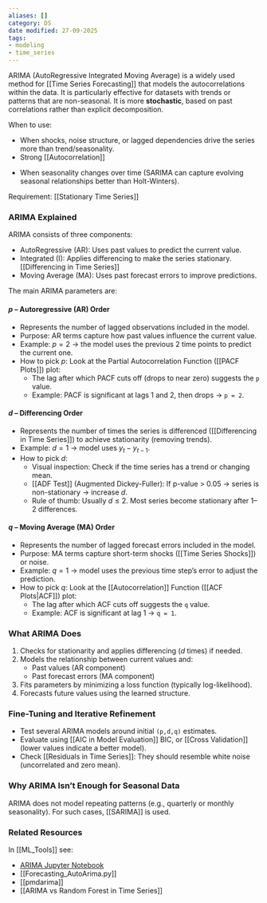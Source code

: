 ```yaml
---
aliases: []
category: DS
date modified: 27-09-2025
tags:
- modeling
- time_series
---
```

ARIMA (AutoRegressive Integrated Moving Average) is a widely used method for [[Time Series Forecasting]] that models the autocorrelations within the data. It is particularly effective for datasets with trends or patterns that are non-seasonal. It is more **stochastic**, based on past correlations rather than explicit decomposition.

When to use:
 - When shocks, noise structure, or lagged dependencies drive the series more than trend/seasonality.
 - Strong [[Autocorrelation]]
* When seasonality changes over time (SARIMA can capture evolving seasonal relationships better than Holt-Winters).

Requirement: [[Stationary Time Series]]
### ARIMA Explained

ARIMA consists of three components:

* AutoRegressive (AR): Uses past values to predict the current value.
* Integrated (I): Applies differencing to make the series stationary. [[Differencing in Time Series]]
* Moving Average (MA): Uses past forecast errors to improve predictions.

The main ARIMA parameters are:
#### $p$ – Autoregressive (AR) Order

* Represents the number of lagged observations included in the model.
* Purpose: AR terms capture how past values influence the current value.
* Example: $p=2$ -> the model uses the previous 2 time points to predict the current one.
* How to pick $p$: Look at the Partial Autocorrelation Function ([[PACF Plots]]) plot:
  * The lag after which PACF cuts off (drops to near zero) suggests the `p` value.
  * Example: PACF is significant at lags 1 and 2, then drops -> `p = 2`.
#### $d$ – Differencing Order

* Represents the number of times the series is differenced ([[Differencing in Time Series]]) to achieve stationarity (removing trends).
* Example: $d=1$ -> model uses $y_t - y_{t-1}$.
* How to pick $d$:
  * Visual inspection: Check if the time series has a trend or changing mean.
  * [[ADF Test]] (Augmented Dickey-Fuller): If p-value > 0.05 -> series is non-stationary -> increase $d$.
  * Rule of thumb: Usually $d ≤ 2$. Most series become stationary after 1–2 differences.
#### $q$ – Moving Average (MA) Order

* Represents the number of lagged forecast errors included in the model.
* Purpose: MA terms capture short-term shocks ([[Time Series Shocks]]) or noise.
* Example: $q=1$ -> model uses the previous time step’s error to adjust the prediction.
* How to pick $q$: Look at the [[Autocorrelation]] Function ([[ACF Plots|ACF]]) plot:
  * The lag after which ACF cuts off suggests the `q` value.
  * Example: ACF is significant at lag 1 -> `q = 1`.

### What ARIMA Does

1. Checks for stationarity and applies differencing ($d$ times) if needed.
2. Models the relationship between current values and:
   * Past values (AR component)
   * Past forecast errors (MA component)
3. Fits parameters by minimizing a loss function (typically log-likelihood).
4. Forecasts future values using the learned structure.
### Fine-Tuning and Iterative Refinement

* Test several ARIMA models around initial `(p,d,q)` estimates.
* Evaluate using [[AIC in Model Evaluation]] BIC, or [[Cross Validation]] (lower values indicate a better model).
* Check [[Residuals in Time Series]]: They should resemble white noise (uncorrelated and zero mean).
### Why ARIMA Isn’t Enough for Seasonal Data

ARIMA does not model repeating patterns (e.g., quarterly or monthly seasonality). For such cases, [[SARIMA]] is used.
### Related Resources

In [[ML_Tools]] see:
* [ARIMA Jupyter Notebook](https://github.com/rhyslwells/ML_Tools/blob/main/Explorations/Build/TimeSeries/ARIMA.ipynb)
* [[Forecasting_AutoArima.py]]
* [[pmdarima]]
* [[ARIMA vs Random Forest in Time Series]]
